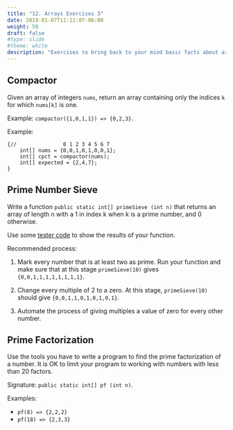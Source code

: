 ```yaml
---
title: "12. Arrays Exercises 3"
date: 2019-01-07T11:11:07-06:00
weight: 50
draft: false
#type: slide
#theme: white
description: "Exercises to bring back to your mind basic facts about arrays."
---
```


## Compactor

Given an array of integers `nums`, return an array containing only the
indices `k` for which `nums[k]` is one.

Example: `compactor({1,0,1,1}) => {0,2,3}`.

Example:

    {//               0 1 2 3 4 5 6 7
        int[] nums = {0,0,1,0,1,0,0,1};
        int[] cpct = compactor(nums);
        int[] expected = {2,4,7};
    }

## Prime Number Sieve

Write a function `public static int[] primeSieve (int n)` that returns
an array of length n with a 1 in index k when k is a prime number, and
0 otherwise.

Use some [tester code](PrimeSieve.java) to show the results of your
function.

Recommended process:

1. Mark every number that is at least two as prime. Run your function
   and make sure that at this stage `primeSieve(10)` gives
   `{0,0,1,1,1,1,1,1,1,1}`. 
   
2. Change every multiple of 2 to a zero. At this stage,
   `primeSieve(10)` should give `{0,0,1,1,0,1,0,1,0,1}`.

3. Automate the process of giving multiples a value of zero for every
   other number. 
   
## Prime Factorization

Use the tools you have to write a program to find the prime
factorization of a number. It is OK to limit your program to working
with numbers with less than 20 factors.

Signature: `public static int[] pf (int n)`.

Examples:

* `pf(8) => {2,2,2}`
* `pf(18) => {2,3,3}`

